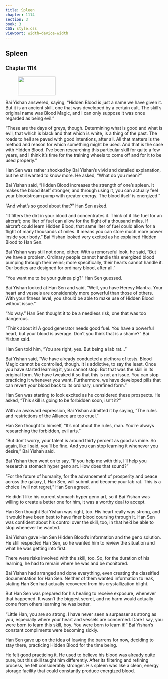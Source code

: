 ```yaml
---
title: Spleen
chapter: 1114
section: 3
book: 3
CSS: style.css
viewport: width=device-width
---
```


## Spleen

### Chapter 1114

<figure>
	<img src="../Images/gem.gif" alt="" id="gem" width="120" height="60" />
</figure>

Bai Yishan answered, saying, “Hidden Blood is just a name we have given it. But it is an ancient skill, one that was developed by a certain cult. The skill’s original name was Blood Magic, and I can only suppose it was once regarded as being evil.”

“These are the days of greys, though. Determining what is good and what is evil, that which is black and that which is white, is a thing of the past. The roads to hell are paved with good intentions, after all. All that matters is the method and reason for which something might be used. And that is the case with Hidden Blood. I’ve been researching this particular skill for quite a few years, and I think it’s time for the training wheels to come off and for it to be used properly.”

Han Sen was rather shocked by Bai Yishan’s vivid and detailed explanation, but he still wanted to know more. He asked, “What do you mean?”

Bai Yishan said, “Hidden Blood increases the strength of one’s spleen. It makes the blood itself stronger, and through using it, you can actually feel your bloodstream pump with greater energy. The blood itself is energized.”

“And what’s so good about that?” Han Sen asked.

“It filters the dirt in your blood and concentrates it. Think of it like fuel for an aircraft; one liter of fuel can allow for the flight of a thousand miles. If aircraft could learn Hidden Blood, that same liter of fuel could allow for a flight of many thousands of miles. It means you can store much more power inside your body.” Bai Yishan looked very excited as he explained Hidden Blood to Han Sen.

Bai Yishan was still not done, either. With a remorseful look, he said, “But we have a problem. Ordinary people cannot handle this energized blood pumping through their veins; more specifically, their hearts cannot handle it. Our bodies are designed for ordinary blood, after all.”

“You want me to be your guinea pig?” Han Sen guessed.

Bai Yishan looked at Han Sen and said, “Well, you have Heresy Mantra. Your heart and vessels are considerably more powerful than those of others. With your fitness level, you should be able to make use of Hidden Blood without issue.”

“No way.” Han Sen thought it to be a needless risk, one that was too dangerous.

“Think about it! A good generator needs good fuel. You have a powerful heart, but your blood is average. Don’t you think that is a shame?” Bai Yishan said.

Han Sen told him, “You are right, yes. But being a lab rat…”

Bai Yishan said, “We have already conducted a plethora of tests. Blood Magic cannot be controlled, though. It is addictive, to say the least. Once you have started learning it, you cannot stop. But that was the skill in its original form. We have tweaked it so that this is not an issue. You can stop practicing it whenever you want. Furthermore, we have developed pills that can revert your blood back to its ordinary, unrefined form.”

Han Sen was starting to look excited as he considered these prospects. He asked, “This skill is going to be forbidden soon, isn’t it?”

With an awkward expression, Bai Yishan admitted it by saying, “The rules and restrictions of the Alliance are too cruel.”

Han Sen thought to himself, “It’s not about the rules, man. You’re always researching the forbidden, evil arts.”

“But don’t worry, your talent is around thirty percent as good as mine. So again, like I said, you’ll be fine. And you can stop learning it whenever you desire,” Bai Yishan said.

Bai Yishan then went on to say, “If you help me with this, I’ll help you research a stomach hyper geno art. How does that sound?”

“For the future of humanity, for the advancement of prosperity and peace across the galaxy, I, Han Sen, will submit and become your lab rat. This is a choice I will not regret,” Han Sen agreed.

He didn’t like his current stomach hyper geno art, so if Bai Yishan was willing to create a better one for him, it was a worthy deal to accept.

Han Sen thought Bai Yishan was right, too. His heart really was strong, and it would have been best to have finer blood coursing through it. Han Sen was confident about his control over the skill, too, in that he’d be able to stop whenever he wanted.

Bai Yishan gave Han Sen Hidden Blood’s information and the geno solution. He still respected Han Sen, so he wanted him to review the situation and what he was getting into first.

There were risks involved with the skill, too. So, for the duration of his learning, he had to remain where he was and be monitored.

Bai Yishan had arranged and done everything, even creating the classified documentation for Han Sen. Neither of them wanted information to leak, stating Han Sen had actually recovered from his crystallization blight.

But Han Sen was prepared for his healing to receive exposure, whenever that happened. It wasn’t the biggest secret, and no harm would actually come from others learning he was better.

“Little Han, you are so strong. I have never seen a surpasser as strong as you, especially where your heart and vessels are concerned. Dare I say, you were born to learn this skill, boy. You were born to learn it!” Bai Yishan’s constant compliments were becoming sickly.

Han Sen gave up on the idea of leaving the barrens for now, deciding to stay there, practicing Hidden Blood for the time being.

He felt good practicing it. He used to believe his blood was already quite pure, but this skill taught him differently. After its filtering and refining process, he felt considerably stronger. His spleen was like a clean, energy storage facility that could constantly produce energized blood.